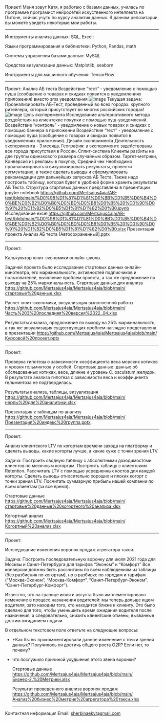 Привет! Меня зовут Катя, я работаю с базами данных, училась по программе програмист нейросетей искуственного интеллекта на Питоне, сейчас учуть по курсу аналитик данных.
В данном репозитарии вы можете увидеть некоторые мои работы.
____________________________________________________________________________________
Инструменты анализа данных: SQL, Excel:

Языки программирования и библиотеки: Python, Pandas, math

Системы управления базами данных: MySQL

Средства визуализации данных: Matplotlib, seaborn

Инструменты для машинного обучения: TensorFlow
_________________________________________________________________________________
Проект: Анализ АБ теста Воздействие “тест” - уведомление с помощью пуша (сообщение о товарах и скидках появится в уведомлениях приложения) вместо sms уведомления
![image](https://github.com/Mertsajus4aja/Mertsajus4aja/assets/112537979/d23ac18f-64a7-4814-aa32-83ef5da4a4c8)
Текущая задача:
Проанализировать АБ-Тест, проведенный во всех городах. крупного ритейлера, который присутствует во многих российских городах!
![image](https://github.com/Mertsajus4aja/Mertsajus4aja/assets/112537979/e827e320-bee0-4048-adb0-8e9cf0d73062)
Цель эксперемента
Исследование альтернативного метода воздействия на клиентские покупки с помощью пуш-уведомлений.
Воздействие “контроль” - уведомление о новых товарах и скидках с помощью баннера в приложении
Воздействие “тест” - уведомление с помощью пуша (сообщение о товарах и скидках появится в уведомлениях приложения).
Дизайн эксперимента
Длительность эксперимента - 3 месяца.
География: в эксперименте задействованы все города присутствия в России.
Сплит-система
Клиенты разбиты на две группы одинакового размера случайным образом. 
Таргет-метрики, Конверсия из рекламы в покупку, Средний чек
Необходимо проанализировать и визуализировать результаты, провести сегментацию, а также сделать выводы и сформулировать рекомендации для дальнейших запусков АБ Теста.
Также надо построить таблицу, которая будет в удобной форме хранить результаты АБ Теста.
Структура стартовых данных представлена в презентации
jupyter notebook  https://github.com/Mertsajus4aja/AB-test/blob/main/%D0%98%D1%81%D1%81%D0%BB%D0%B5%D0%B4%D0%BE%D0%B2%D0%B0%D0%BD%D0%B8%D0%B5%20%D0%90%D0%91%20%D1%82%D0%B5%D1%81%D1%82%D0%B0.ipynb
Исследование excel https://github.com/Mertsajus4aja/AB-test/blob/main/%D0%98%D1%81%D1%81%D0%BB%D0%B5%D0%B4%D0%BE%D0%B2%D0%B0%D0%BD%D0%B8%D0%B5%20%D0%90%D0%91%20%D1%82%D0%B5%D1%81%D1%82%D0%B0.xlsx
Презентация проекта Анализ АБ теста [Автосохраненный].pptx


_________________________________________________________________________________________________________________________________________________________________
Проект:

Калькулятор юнит-экономики онлайн-школы.


Задачей проекта было исследование стартовых данных онлайн-кинотеатра, его маржинальности, активностей подписчиков и пользователей, выявление проблем проекта, а так же предложение по выходу на 25% маржинальность.
Стартовые данные для анализа https://github.com/Mertsajus4aja/Mertsajus4aja/blob/main/стартовые%20данные.xlsx

Расчет юнит-экономики, визуализация выполненной работы https://github.com/Mertsajus4aja/Mertsajus4aja/blob/main/Часть%203%20последняя%20версия%2022..04.xlsx

Результаты анализа, предложение по выходу на 25% маржинальность, а так же визуализация существующих проблем наглядно представлена в презентации
https://github.com/Mertsajus4aja/Mertsajus4aja/blob/main/Курсовой%20проект.pptx

__________________________________________________________________________________________
Проект: 

Проверка гипотезы о зависимости коэффициента веса морских котиков и уровня гельминтоза у особей. 
Стартовые данные: данные об обследованных котиках, весе, длинне и уровень C. osculatum желудок.
В результате анализа гипотеза о зависимости веса и коэффициента гельминтоза не подтвердилась.

Результаты анализа, таблицы, визуализация https://github.com/Mertsajus4aja/Mertsajus4aja/blob/main/нерпы%20для%20аналитики.xlsx

Презентация к таблицам по анализу https://github.com/Mertsajus4aja/Mertsajus4aja/blob/main/Презентация%20индекс%20группа.pptx
_______________________________________________________________________________________________

Проект:

Анализ клиентского LTV по когортам времени захода на платформу и сделать выводы, какие когорты лучше, а какие хуже с точки зрения LTV.

Задача: Построить сводную таблицу с абсолютными доходимостями клиентов по месячным когортам. Построить таблицу с клиентским Retention. Рассчитать LTV с помощью усредненных костов для каждой когорты. Сделать выводы относительно хороших и плохих когорт с точки зрения LTV. Посчитать  суммарную прибыль нашей компании по всем клиентам (за всё время).

Стартовые данные https://github.com/Mertsajus4aja/Mertsajus4aja/blob/main/стартовые%20данные%20когортного%20анализа.xlsx

Когортный анализ https://github.com/Mertsajus4aja/Mertsajus4aja/blob/main/Когортный%20анализ.xlsx
___________________________________________________________________________________________________

Проект:

Исследование изменения воронок продаж агрегатора такси.

Задача: Построить последовательную воронку для июля 2021 года для Москвы и Санкт-Петербурга для тарифов “Эконом” и “Комфорт”
Все конверсии должны быть рассчитаны по всем наблюдениям из таблицы (без разбиения по когортам), но в разбивке по городам и тарифам (”Москва-Эконом”, “Москва-Комфорт”, “Санкт-Петербург-Эконом”, “Санкт-Петербург-Комфорт”).

Известно, что на границе июля и августа было имплементировано изменение в процесс назначения водителей: мы теперь дольше ищем водителя, зато находим того, кто находится ближе к клиенту. 
Это было сделано для того, чтобы уменьшить время ожидания водителя после назначения, а следовательно, снизить клиентские отмены, вызванные долгим ожиданием подачи. 

В отдельном текстовом поле ответьте на следующие вопросы:

- *Как бы вы прокомментировали данное изменение с точки зрения данных? Получилось ли достичь общего роста O2R? Если нет, то почему?
- что послужило причиной ухудшения этого звена воронки?

  Стертовые данные  https://github.com/Mertsajus4aja/Mertsajus4aja/blob/main/Бизнес-2.%20Метрики.xlsx
  
  Результат проведенного анализа воронок продаж  https://github.com/Mertsajus4aja/Mertsajus4aja/blob/main/Анализ%20бизнес%20метрик%20агрегатора%20такси.xlsx

  _______________________________________________________________________________________________________________________________________________________

Контактная информация 
Email: sherbinaekv@gmail.com
